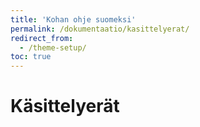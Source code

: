 ```yaml
---
title: 'Kohan ohje suomeksi'
permalink: /dokumentaatio/kasittelyerat/
redirect_from:
  - /theme-setup/
toc: true
---
```


# Käsittelyerät

